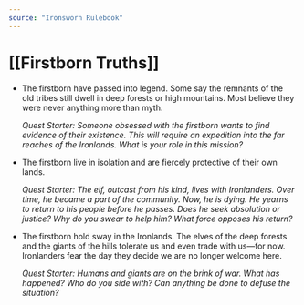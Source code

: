 ```yaml
---
source: "Ironsworn Rulebook"
---
```

# [[Firstborn Truths]]

  

- The firstborn have passed into legend. Some say the remnants of the old tribes still dwell in deep forests or high mountains. Most believe they were never anything more than myth.
  
  _Quest Starter: Someone obsessed with the firstborn wants to find evidence of their existence. This will require an expedition into the far reaches of the Ironlands. What is your role in this mission?_

- The firstborn live in isolation and are fiercely protective of their own lands. 
  
  _Quest Starter: The elf, outcast from his kind, lives with Ironlanders. Over time, he became a part of the community. Now, he is dying. He yearns to return to his people before he passes. Does he seek absolution or justice? Why do you swear to help him? What force opposes his return?_

- The firstborn hold sway in the Ironlands. The elves of the deep forests and the giants of the hills tolerate us and even trade with us—for now. Ironlanders fear the day they decide we are no longer welcome here.
  
  _Quest Starter: Humans and giants are on the brink of war. What has happened? Who do you side with? Can anything be done to defuse the situation?_